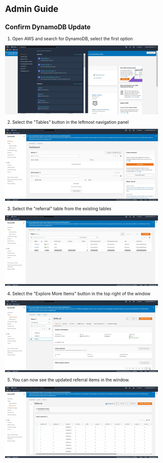 # Admin Guide

## Confirm DynamoDB Update
1. Open AWS and search for DynamoDB, select the first option

![Search for DynamoDB](./img/aws_search.jpg)


2. Select the "Tables" button in the leftmost navigation panel

![Select Table Option](./img/aws_select_tables.jpg)

3. Select the "referral" table from the existing tables

![Select referral table](./img/aws_select_referral.jpg)

4. Select the "Explore More Items" button in the top right of the window

![Explore Table](./img/aws_explore_tables.jpg)

5. You can now see the updated referral items in the window.

![Referral Table](./img/aws_referral_table.jpg)
